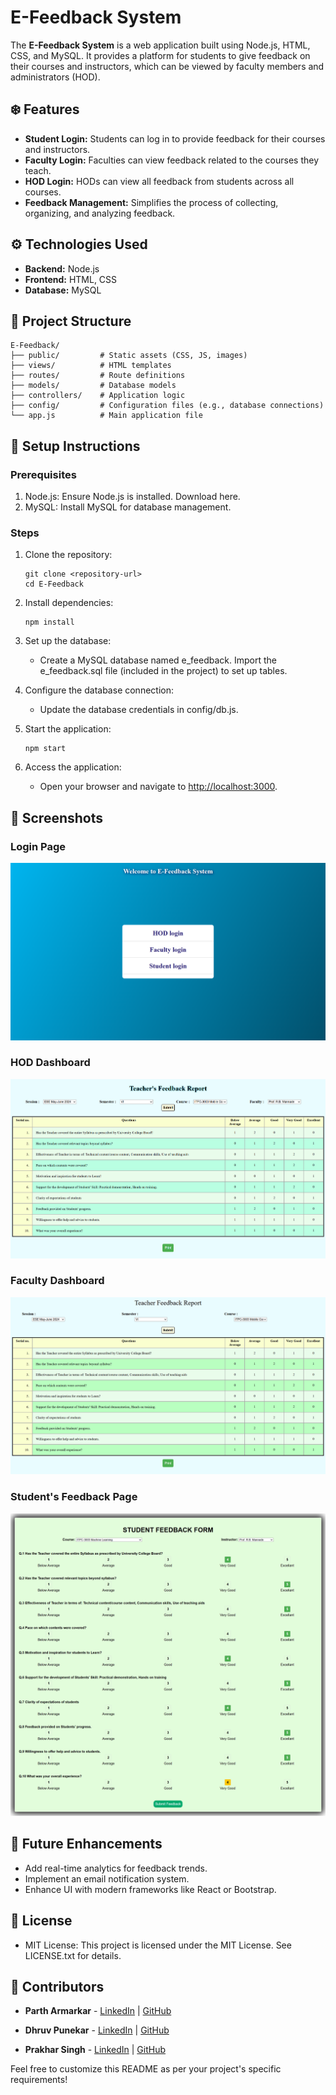# E-Feedback System

The **E-Feedback System** is a web application built using Node.js, HTML, CSS, and MySQL. It provides a platform for students to give feedback on their courses and instructors, which can be viewed by faculty members and administrators (HOD).

## ❄️ Features

- **Student Login:** Students can log in to provide feedback for their courses and instructors.
- **Faculty Login:** Faculties can view feedback related to the courses they teach.
- **HOD Login:** HODs can view all feedback from students across all courses.
- **Feedback Management:** Simplifies the process of collecting, organizing, and analyzing feedback.

## ⚙️ Technologies Used

- **Backend:** Node.js
- **Frontend:** HTML, CSS
- **Database:** MySQL

## 📂 Project Structure

```plaintext
E-Feedback/
├── public/         # Static assets (CSS, JS, images)
├── views/          # HTML templates
├── routes/         # Route definitions
├── models/         # Database models
├── controllers/    # Application logic
├── config/         # Configuration files (e.g., database connections)
└── app.js          # Main application file
```

## 📝 Setup Instructions
### Prerequisites
1. Node.js: Ensure Node.js is installed. Download here.
2. MySQL: Install MySQL for database management.
### Steps
1. Clone the repository:
    ```
    git clone <repository-url>
    cd E-Feedback
    ```

2. Install dependencies:
    ```
    npm install
    ```

3. Set up the database:

    - Create a MySQL database named e_feedback.
    Import the e_feedback.sql file (included in the project) to set up tables.

4. Configure the database connection:
    - Update the database credentials in config/db.js.

5. Start the application:
   ```
   npm start
   ```

6. Access the application: 

    - Open your browser and navigate to [http://localhost:3000](http://localhost:3000).

## 📸 Screenshots

### Login Page
![Login Page](.//public//Screenshots//Screenshot%202025-01-02%20232917.png)

### HOD Dashboard
![HOD Dashboard](.//public//Screenshots//Screenshot%202025-01-02%20233502.png)

### Faculty Dashboard
![Login Page](.//public//Screenshots//Screenshot%202025-01-02%20233820.png)

### Student's Feedback Page
![Student's Feedback Page](.//public//Screenshots//Screenshot%202025-01-02%20234000.png)


## 🔮 Future Enhancements
- Add real-time analytics for feedback trends.
- Implement an email notification system.
- Enhance UI with modern frameworks like React or Bootstrap.

## 🪪 License
- MIT License: This project is licensed under the MIT License. See LICENSE.txt for details.

## 👥 Contributors

- **Parth Armarkar** - [LinkedIn](http://www.linkedin.com/in/parth-armarkar-052551289) | [GitHub](https://github.com/Parth-GECA-IT)

- **Dhruv Punekar** - [LinkedIn](https://www.linkedin.com/in/dhruv-punekar-a57299277/) | [GitHub](https://github.com)
- **Prakhar Singh** - [LinkedIn](https://www.linkedin.com/in/prakhar-singh-1b9614185/) | [GitHub](https://github.com/prakharsingh1923/E-voting-Dapp)

Feel free to customize this README as per your project's specific requirements!
